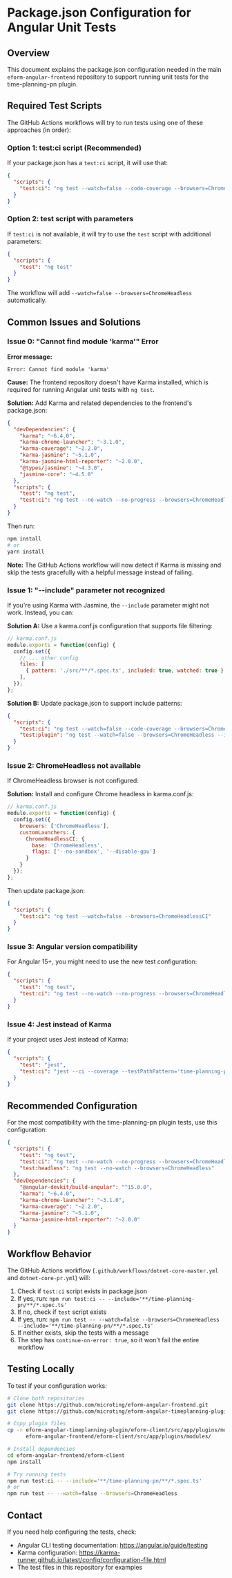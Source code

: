 # Package.json Configuration for Angular Unit Tests

## Overview
This document explains the package.json configuration needed in the main `eform-angular-frontend` repository to support running unit tests for the time-planning-pn plugin.

## Required Test Scripts

The GitHub Actions workflows will try to run tests using one of these approaches (in order):

### Option 1: test:ci script (Recommended)
If your package.json has a `test:ci` script, it will use that:

```json
{
  "scripts": {
    "test:ci": "ng test --watch=false --code-coverage --browsers=ChromeHeadless"
  }
}
```

### Option 2: test script with parameters
If `test:ci` is not available, it will try to use the `test` script with additional parameters:

```json
{
  "scripts": {
    "test": "ng test"
  }
}
```

The workflow will add `--watch=false --browsers=ChromeHeadless` automatically.

## Common Issues and Solutions

### Issue 0: "Cannot find module 'karma'" Error

**Error message:**
```
Error: Cannot find module 'karma'
```

**Cause:** The frontend repository doesn't have Karma installed, which is required for running Angular unit tests with `ng test`.

**Solution:** Add Karma and related dependencies to the frontend's package.json:

```json
{
  "devDependencies": {
    "karma": "~6.4.0",
    "karma-chrome-launcher": "~3.1.0",
    "karma-coverage": "~2.2.0",
    "karma-jasmine": "~5.1.0",
    "karma-jasmine-html-reporter": "~2.0.0",
    "@types/jasmine": "~4.3.0",
    "jasmine-core": "~4.5.0"
  },
  "scripts": {
    "test": "ng test",
    "test:ci": "ng test --no-watch --no-progress --browsers=ChromeHeadless --code-coverage"
  }
}
```

Then run:
```bash
npm install
# or
yarn install
```

**Note:** The GitHub Actions workflow will now detect if Karma is missing and skip the tests gracefully with a helpful message instead of failing.

### Issue 1: "--include" parameter not recognized

If you're using Karma with Jasmine, the `--include` parameter might not work. Instead, you can:

**Solution A:** Use a karma.conf.js configuration that supports file filtering:
```javascript
// karma.conf.js
module.exports = function(config) {
  config.set({
    // ... other config
    files: [
      { pattern: './src/**/*.spec.ts', included: true, watched: true }
    ],
  });
};
```

**Solution B:** Update package.json to support include patterns:
```json
{
  "scripts": {
    "test:ci": "ng test --watch=false --code-coverage --browsers=ChromeHeadless",
    "test:plugin": "ng test --watch=false --browsers=ChromeHeadless --include='**/time-planning-pn/**/*.spec.ts'"
  }
}
```

### Issue 2: ChromeHeadless not available

If ChromeHeadless browser is not configured:

**Solution:** Install and configure Chrome headless in karma.conf.js:
```javascript
// karma.conf.js
module.exports = function(config) {
  config.set({
    browsers: ['ChromeHeadless'],
    customLaunchers: {
      ChromeHeadlessCI: {
        base: 'ChromeHeadless',
        flags: ['--no-sandbox', '--disable-gpu']
      }
    }
  });
};
```

Then update package.json:
```json
{
  "scripts": {
    "test:ci": "ng test --watch=false --browsers=ChromeHeadlessCI"
  }
}
```

### Issue 3: Angular version compatibility

For Angular 15+, you might need to use the new test configuration:

```json
{
  "scripts": {
    "test": "ng test",
    "test:ci": "ng test --no-watch --no-progress --browsers=ChromeHeadless --code-coverage"
  }
}
```

### Issue 4: Jest instead of Karma

If your project uses Jest instead of Karma:

```json
{
  "scripts": {
    "test": "jest",
    "test:ci": "jest --ci --coverage --testPathPattern='time-planning-pn'"
  }
}
```

## Recommended Configuration

For the most compatibility with the time-planning-pn plugin tests, use this configuration:

```json
{
  "scripts": {
    "test": "ng test",
    "test:ci": "ng test --no-watch --no-progress --browsers=ChromeHeadless --code-coverage",
    "test:headless": "ng test --no-watch --browsers=ChromeHeadless"
  },
  "devDependencies": {
    "@angular-devkit/build-angular": "^15.0.0",
    "karma": "~6.4.0",
    "karma-chrome-launcher": "~3.1.0",
    "karma-coverage": "~2.2.0",
    "karma-jasmine": "~5.1.0",
    "karma-jasmine-html-reporter": "~2.0.0"
  }
}
```

## Workflow Behavior

The GitHub Actions workflow (`.github/workflows/dotnet-core-master.yml` and `dotnet-core-pr.yml`) will:

1. Check if `test:ci` script exists in package.json
2. If yes, run: `npm run test:ci -- --include='**/time-planning-pn/**/*.spec.ts'`
3. If no, check if `test` script exists
4. If yes, run: `npm run test -- --watch=false --browsers=ChromeHeadless --include='**/time-planning-pn/**/*.spec.ts'`
5. If neither exists, skip the tests with a message
6. The step has `continue-on-error: true`, so it won't fail the entire workflow

## Testing Locally

To test if your configuration works:

```bash
# Clone both repositories
git clone https://github.com/microting/eform-angular-frontend.git
git clone https://github.com/microting/eform-angular-timeplanning-plugin.git

# Copy plugin files
cp -r eform-angular-timeplanning-plugin/eform-client/src/app/plugins/modules/time-planning-pn \
      eform-angular-frontend/eform-client/src/app/plugins/modules/

# Install dependencies
cd eform-angular-frontend/eform-client
npm install

# Try running tests
npm run test:ci -- --include='**/time-planning-pn/**/*.spec.ts'
# or
npm run test -- --watch=false --browsers=ChromeHeadless
```

## Contact

If you need help configuring the tests, check:
- Angular CLI testing documentation: https://angular.io/guide/testing
- Karma configuration: https://karma-runner.github.io/latest/config/configuration-file.html
- The test files in this repository for examples

